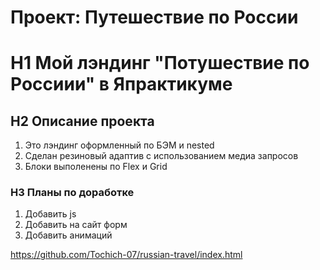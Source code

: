 # Проект: Путешествие по России
# H1 Мой лэндинг "Потушествие по Россиии" в Япрактикуме
## H2 Описание проекта
1. Это лэндинг оформленный по БЭМ и nested
2. Сделан резиновый адаптив с использованием медиа запросов
3. Блоки выполенены по Flex и Grid
### H3 Планы по доработке
1. Добавить js
2. Добавить на сайт форм
3. Добавить анимаций

https://github.com/Tochich-07/russian-travel/index.html 